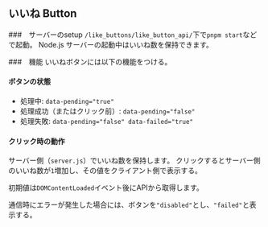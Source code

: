 ## いいね Button
###　サーバーのsetup
`/like_buttons/like_button_api/`下で`pnpm start`などで起動。
Node.js サーバーの起動中はいいね数を保持できます。

###　機能
いいねボタンには以下の機能をつける。
#### ボタンの状態
- 処理中: `data-pending="true"`
- 処理成功（またはクリック前）: `data-pending="false"`
- 処理失敗: `data-pending="false" data-failed="true"`

#### クリック時の動作
サーバー側（`server.js`）でいいね数を保持します。
クリックするとサーバー側のいいね数が`1`増加し、その値をクライアント側で表示する。

初期値は`DOMContentLoaded`イベント後にAPIから取得します。

通信時にエラーが発生した場合には、ボタンを`"disabled"`とし、`"failed"`と表示する。

